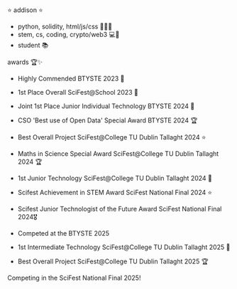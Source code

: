 
⭐ addison ⭐
- python, solidity, html/js/css 👩🏻‍💻
- stem, cs, coding, crypto/web3 💻🔬
- student 📚

awards 🏆✨
- Highly Commended BTYSTE 2023 🎉
- 1st Place Overall SciFest@School 2023 🥇

- Joint 1st Place Junior Individual Technology BTYSTE 2024 🥇
- CSO 'Best use of Open Data' Special Award BTYSTE 2024 🏆
- Best Overall Project SciFest@College TU Dublin Tallaght 2024 ⭐
- Maths in Science Special Award SciFest@College TU Dublin Tallaght 2024 🏆
- 1st Junior Technology SciFest@College TU Dublin Tallaght 2024 🥇
- Scifest Achievement in STEM Award SciFest National Final 2024 ⭐
- Scifest Junior Technologist of the Future Award SciFest National Final 2024🎖️


- Competed at the BTYSTE 2025
- 1st Intermediate Technology SciFest@College TU Dublin Tallaght 2025 🥇
- Best Overall Project SciFest@College TU Dublin Tallaght 2025 🏆

Competing in the SciFest National Final 2025!




